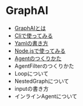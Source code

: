 
# GraphAI

- [GraphAIとは](./docs/graphai.md)
- [Cliで使ってみる](./docs/graphai_cli.md)
- [Yamlの書き方](./docs/yaml.md)
- [Node.jsで使ってみる](./docs/node.md)
- [Agentのつくりかた](./samples/agents/)
- AgentFilterのつくりかた
- Loopについて
- NestedGraphについて
- inputの書き方
- インラインAgentについて
